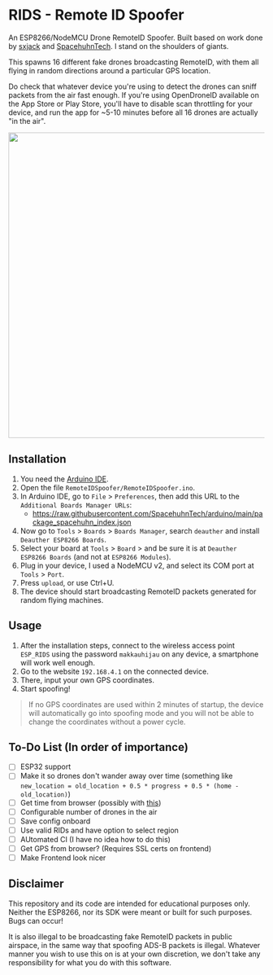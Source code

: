 # RIDS - Remote ID Spoofer

An ESP8266/NodeMCU Drone RemoteID Spoofer.
Built based on work done by [sxjack](https://github.com/sxjack/uav_electronic_ids) and [SpacehuhnTech](https://github.com/SpacehuhnTech/esp8266_deauther).
I stand on the shoulders of giants.

This spawns 16 different fake drones broadcasting RemoteID, with them all flying in random directions around a particular GPS location.

Do check that whatever device you're using to detect the drones can sniff packets from the air fast enough.
If you're using OpenDroneID available on the App Store or Play Store, you'll have to disable scan throttling for your device, and run the app for ~5-10 minutes before all 16 drones are actually "in the air".

<img src="./images/proof.jpg"  width="600">

## Installation

1. You need the [Arduino IDE](https://www.arduino.cc/en/software).
2. Open the file `RemoteIDSpoofer/RemoteIDSpoofer.ino`.
3. In Arduino IDE, go to `File` > `Preferences`, then add this URL to the `Additional Boards Manager URLs`:
	- https://raw.githubusercontent.com/SpacehuhnTech/arduino/main/package_spacehuhn_index.json
4. Now go to `Tools` > `Boards` > `Boards Manager`, search `deauther` and install `Deauther ESP8266 Boards`.
5. Select your board at `Tools` > `Board` > and be sure it is at `Deauther ESP8266 Boards` (and not at `ESP8266 Modules`).
6. Plug in your device, I used a NodeMCU v2, and select its COM port at `Tools` > `Port`.
7. Press `upload`, or use Ctrl+U.
8. The device should start broadcasting RemoteID packets generated for random flying machines.

## Usage

1. After the installation steps, connect to the wireless access point `ESP_RIDS` using the password `makkauhijau` on any device, a smartphone will work well enough.
2. Go to the website `192.168.4.1` on the connected device.
3. There, input your own GPS coordinates.
4. Start spoofing!

> If no GPS coordinates are used within 2 minutes of startup, the device will automatically go into spoofing mode and you will not be able to change the coordinates without a power cycle.

## To-Do List (In order of importance)

- [ ] ESP32 support
- [ ] Make it so drones don't wander away over time (something like `new_location = old_location + 0.5 * progress + 0.5 * (home - old_location)`)
- [ ] Get time from browser (possibly with [this](https://www.w3schools.com/jsref/jsref_gettime.asp))
- [ ] Configurable number of drones in the air
- [ ] Save config onboard
- [ ] Use valid RIDs and have option to select region
- [ ] AUtomated CI (I have no idea how to do this)
- [ ] Get GPS from browser? (Requires SSL certs on frontend)
- [ ] Make Frontend look nicer

## Disclaimer

This repository and its code are intended for educational purposes only.
Neither the ESP8266, nor its SDK were meant or built for such purposes.
Bugs can occur!

It is also illegal to be broadcasting fake RemoteID packets in public airspace, in the same way that spoofing ADS-B packets is illegal.
Whatever manner you wish to use this on is at your own discretion, we don't take any responsibility for what you do with this software.
